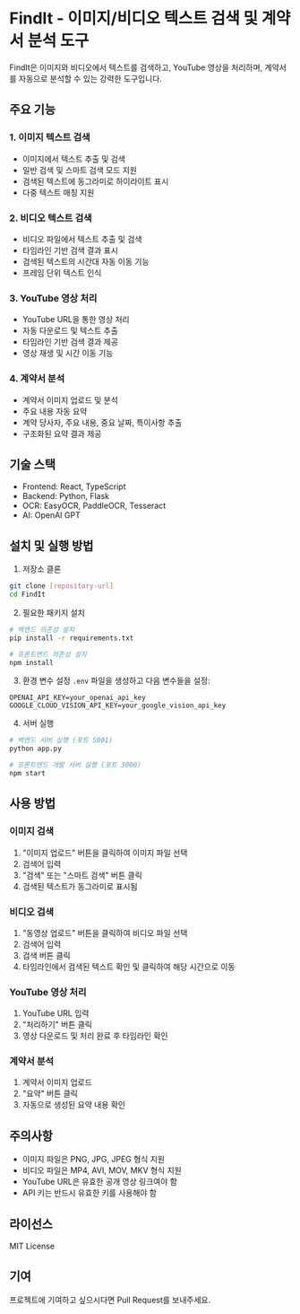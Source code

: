 # FindIt - 이미지/비디오 텍스트 검색 및 계약서 분석 도구

FindIt은 이미지와 비디오에서 텍스트를 검색하고, YouTube 영상을 처리하며, 계약서를 자동으로 분석할 수 있는 강력한 도구입니다.

## 주요 기능

### 1. 이미지 텍스트 검색
- 이미지에서 텍스트 추출 및 검색
- 일반 검색 및 스마트 검색 모드 지원
- 검색된 텍스트에 동그라미로 하이라이트 표시
- 다중 텍스트 매칭 지원

### 2. 비디오 텍스트 검색
- 비디오 파일에서 텍스트 추출 및 검색
- 타임라인 기반 검색 결과 표시
- 검색된 텍스트의 시간대 자동 이동 기능
- 프레임 단위 텍스트 인식

### 3. YouTube 영상 처리
- YouTube URL을 통한 영상 처리
- 자동 다운로드 및 텍스트 추출
- 타임라인 기반 검색 결과 제공
- 영상 재생 및 시간 이동 기능

### 4. 계약서 분석
- 계약서 이미지 업로드 및 분석
- 주요 내용 자동 요약
- 계약 당사자, 주요 내용, 중요 날짜, 특이사항 추출
- 구조화된 요약 결과 제공

## 기술 스택

- Frontend: React, TypeScript
- Backend: Python, Flask
- OCR: EasyOCR, PaddleOCR, Tesseract
- AI: OpenAI GPT

## 설치 및 실행 방법

1. 저장소 클론
```bash
git clone [repository-url]
cd FindIt
```

2. 필요한 패키지 설치
```bash
# 백엔드 의존성 설치
pip install -r requirements.txt

# 프론트엔드 의존성 설치
npm install
```

3. 환경 변수 설정
`.env` 파일을 생성하고 다음 변수들을 설정:
```
OPENAI_API_KEY=your_openai_api_key
GOOGLE_CLOUD_VISION_API_KEY=your_google_vision_api_key
```

4. 서버 실행
```bash
# 백엔드 서버 실행 (포트 5001)
python app.py

# 프론트엔드 개발 서버 실행 (포트 3000)
npm start
```

## 사용 방법

### 이미지 검색
1. "이미지 업로드" 버튼을 클릭하여 이미지 파일 선택
2. 검색어 입력
3. "검색" 또는 "스마트 검색" 버튼 클릭
4. 검색된 텍스트가 동그라미로 표시됨

### 비디오 검색
1. "동영상 업로드" 버튼을 클릭하여 비디오 파일 선택
2. 검색어 입력
3. 검색 버튼 클릭
4. 타임라인에서 검색된 텍스트 확인 및 클릭하여 해당 시간으로 이동

### YouTube 영상 처리
1. YouTube URL 입력
2. "처리하기" 버튼 클릭
3. 영상 다운로드 및 처리 완료 후 타임라인 확인

### 계약서 분석
1. 계약서 이미지 업로드
2. "요약" 버튼 클릭
3. 자동으로 생성된 요약 내용 확인

## 주의사항

- 이미지 파일은 PNG, JPG, JPEG 형식 지원
- 비디오 파일은 MP4, AVI, MOV, MKV 형식 지원
- YouTube URL은 유효한 공개 영상 링크여야 함
- API 키는 반드시 유효한 키를 사용해야 함

## 라이선스

MIT License

## 기여

프로젝트에 기여하고 싶으시다면 Pull Request를 보내주세요.